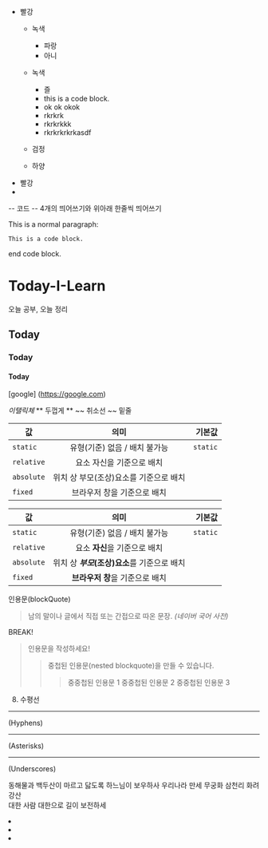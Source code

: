 * 빨강
  * 녹색
    * 파랑
    * 아니
  * 녹색   
    * 즐
    *    this is a code block.
    *    ok ok okok
    *    rkrkrk
    *    rkrkrkkk
    *    rkrkrkrkrkasdf
     
  * 검정
  * 하양
* 빨강 
*



-- 코드 -- 
4개의 띄어쓰기와 위아래 한줄씩 띄어쓰기

This is a normal paragraph:

    This is a code block.
    
end code block.



# Today-I-Learn
오늘 공부, 오늘 정리
## Today
### Today
#### Today

[google] (https://google.com)

*이탤릭체*
** 두껍게 **
~~ 취소선 ~~
</u> 밑줄 </u>


| 값 | 의미 | 기본값 |
|---|:---:|---:|
| `static` | 유형(기준) 없음 / 배치 불가능 | `static` |
| `relative` | 요소 자신을 기준으로 배치 |  |
| `absolute` | 위치 상 부모(조상)요소를 기준으로 배치 |  |
| `fixed` | 브라우저 창을 기준으로 배치 |  |

값 | 의미 | 기본값
---|:---:|---:
`static` | 유형(기준) 없음 / 배치 불가능 | `static`
`relative` | 요소 **자신**을 기준으로 배치 |
`absolute` | 위치 상 **_부모_(조상)요소**를 기준으로 배치 |
`fixed` | **브라우저 창**을 기준으로 배치 |



인용문(blockQuote)

> 남의 말이나 글에서 직접 또는 간접으로 따온 문장.
> _(네이버 국어 사전)_

BREAK!

> 인용문을 작성하세요!
>> 중첩된 인용문(nested blockquote)을 만들 수 있습니다.
>>> 중중첩된 인용문 1
>>> 중중첩된 인용문 2
>>> 중중첩된 인용문 3

8. 수평선
---
(Hyphens)

***
(Asterisks)

___
(Underscores)

동해물과 백두산이 마르고 닳도록 
하느님이 보우하사 우리나라 만세   <!--띄어쓰기 2번-->
무궁화 삼천리 화려 강산<br>
대한 사람 대한으로 길이 보전하세



<li> </li>
<li> </li>
<li> </li>
